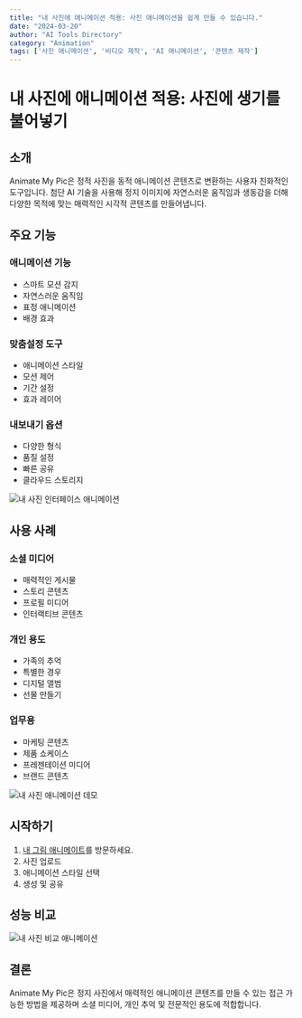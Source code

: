 ```yaml
---
title: "내 사진에 애니메이션 적용: 사진 애니메이션을 쉽게 만들 수 있습니다."
date: "2024-03-20"
author: "AI Tools Directory"
category: "Animation"
tags: ['사진 애니메이션', '비디오 제작', 'AI 애니메이션', '콘텐츠 제작']
---
```

# 내 사진에 애니메이션 적용: 사진에 생기를 불어넣기

## 소개

Animate My Pic은 정적 사진을 동적 애니메이션 콘텐츠로 변환하는 사용자 친화적인 도구입니다. 첨단 AI 기술을 사용해 정지 이미지에 자연스러운 움직임과 생동감을 더해 다양한 목적에 맞는 매력적인 시각적 콘텐츠를 만들어냅니다.

## 주요 기능

### 애니메이션 기능
- 스마트 모션 감지
- 자연스러운 움직임
- 표정 애니메이션
- 배경 효과

### 맞춤설정 도구
- 애니메이션 스타일
- 모션 제어
- 기간 설정
- 효과 레이어

### 내보내기 옵션
- 다양한 형식
- 품질 설정
- 빠른 공유
- 클라우드 스토리지

![내 사진 인터페이스 애니메이션](/imgs/animate-my-pic/interface.jpg)

## 사용 사례

### 소셜 미디어
- 매력적인 게시물
- 스토리 콘텐츠
- 프로필 미디어
- 인터랙티브 콘텐츠

### 개인 용도
- 가족의 추억
- 특별한 경우
- 디지털 앨범
- 선물 만들기

### 업무용
- 마케팅 콘텐츠
- 제품 쇼케이스
- 프레젠테이션 미디어
- 브랜드 콘텐츠

![내 사진 애니메이션 데모](/imgs/animate-my-pic/demo.jpg)

## 시작하기

1. [내 그림 애니메이트](https://animate-my-pic.com)를 방문하세요.
2. 사진 업로드
3. 애니메이션 스타일 선택
4. 생성 및 공유

## 성능 비교

![내 사진 비교 애니메이션](/imgs/animate-my-pic/comparison.jpg)

## 결론

Animate My Pic은 정지 사진에서 매력적인 애니메이션 콘텐츠를 만들 수 있는 접근 가능한 방법을 제공하며 소셜 미디어, 개인 추억 및 전문적인 용도에 적합합니다.